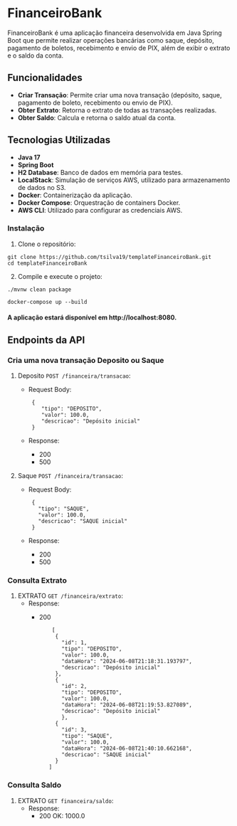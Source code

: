 # FinanceiroBank

FinanceiroBank é uma aplicação financeira desenvolvida em Java Spring Boot que permite realizar operações bancárias como saque, depósito, pagamento de boletos, recebimento e envio de PIX, além de exibir o extrato e o saldo da conta.

## Funcionalidades

- **Criar Transação**: Permite criar uma nova transação (depósito, saque, pagamento de boleto, recebimento ou envio de PIX).
- **Obter Extrato**: Retorna o extrato de todas as transações realizadas.
- **Obter Saldo**: Calcula e retorna o saldo atual da conta.

## Tecnologias Utilizadas

- **Java 17**
- **Spring Boot**
- **H2 Database**: Banco de dados em memória para testes.
- **LocalStack**: Simulação de serviços AWS, utilizado para armazenamento de dados no S3.
- **Docker**: Containerização da aplicação.
- **Docker Compose**: Orquestração de containers Docker.
- **AWS CLI**: Utilizado para configurar as credenciais AWS.

### Instalação
1. Clone o repositório:
```
git clone https://github.com/tsilva19/templateFinanceiroBank.git
cd templateFinanceiroBank
```

2. Compile e execute o projeto:


```
./mvnw clean package

docker-compose up --build

```
#### A aplicação estará disponível em http://localhost:8080.

## Endpoints da API
### Cria uma nova transação Deposito ou Saque
1. Deposito `POST /financeira/transacao`:

    - Request Body:
        ```
         {
            "tipo": "DEPOSITO",
            "valor": 100.0,
            "descricao": "Depósito inicial"
         }

        ```

    - Response:
        - 200
        - 500


2. Saque `POST /financeira/transacao`:

    - Request Body:
        ```
         {
           "tipo": "SAQUE",
           "valor": 100.0,
           "descricao": "SAQUE inicial"
         }
        ```

    - Response:
        - 200
        - 500

### Consulta Extrato
1. EXTRATO `GET /financeira/extrato`:
   - Response:
        - 200

           ```
               [
                {
                  "id": 1,
                  "tipo": "DEPOSITO",
                  "valor": 100.0,
                  "dataHora": "2024-06-08T21:18:31.193797",
                  "descricao": "Depósito inicial"
                },
                {
                  "id": 2,
                  "tipo": "DEPOSITO",
                  "valor": 100.0,
                  "dataHora": "2024-06-08T21:19:53.827089",
                  "descricao": "Depósito inicial"
                  },
                {
                  "id": 3,
                  "tipo": "SAQUE",
                  "valor": 100.0,
                  "dataHora": "2024-06-08T21:40:10.662168",
                  "descricao": "SAQUE inicial"
                }
              ]
           ```
### Consulta Saldo
1. EXTRATO `GET financeira/saldo`:
    - Response:
        - 200 OK: 1000.0
